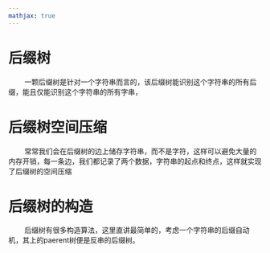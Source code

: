 ```yaml
---
mathjax: true
---
```


# 后缀树
&emsp;&emsp; 一颗后缀树是针对一个字符串而言的，该后缀树能识别这个字符串的所有后缀，能且仅能识别这个字符串的所有字串，
# 后缀树空间压缩
&emsp;&emsp; 常常我们会在后缀树的边上储存字符串，而不是字符，这样可以避免大量的内存开销，每一条边，我们都记录了两个数据，字符串的起点和终点，这样就实现了后缀树的空间压缩
# 后缀树的构造
&emsp;&emsp; 后缀树有很多构造算法，这里直讲最简单的，考虑一个字符串的后缀自动机，其上的paerent树便是反串的后缀树。
